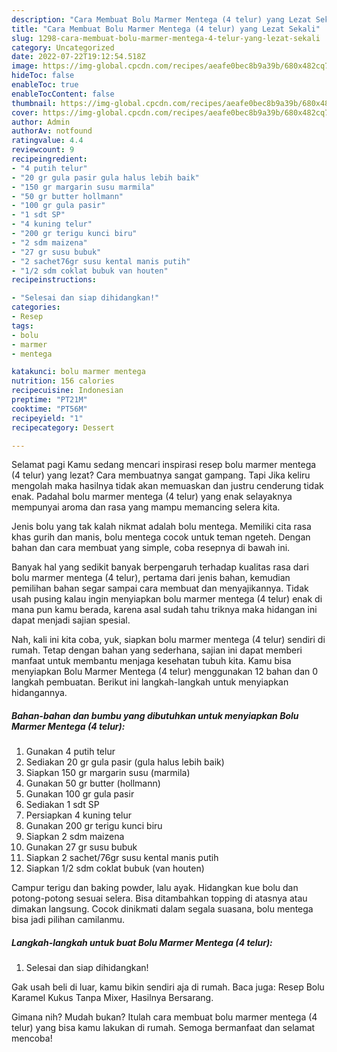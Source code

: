 ```yaml
---
description: "Cara Membuat Bolu Marmer Mentega (4 telur) yang Lezat Sekali"
title: "Cara Membuat Bolu Marmer Mentega (4 telur) yang Lezat Sekali"
slug: 1298-cara-membuat-bolu-marmer-mentega-4-telur-yang-lezat-sekali
category: Uncategorized
date: 2022-07-22T19:12:54.518Z
image: https://img-global.cpcdn.com/recipes/aeafe0bec8b9a39b/680x482cq70/bolu-marmer-mentega-4-telur-foto-resep-utama.jpg
hideToc: false
enableToc: true
enableTocContent: false
thumbnail: https://img-global.cpcdn.com/recipes/aeafe0bec8b9a39b/680x482cq70/bolu-marmer-mentega-4-telur-foto-resep-utama.jpg
cover: https://img-global.cpcdn.com/recipes/aeafe0bec8b9a39b/680x482cq70/bolu-marmer-mentega-4-telur-foto-resep-utama.jpg
author: Admin
authorAv: notfound
ratingvalue: 4.4
reviewcount: 9
recipeingredient:
- "4 putih telur"
- "20 gr gula pasir gula halus lebih baik"
- "150 gr margarin susu marmila"
- "50 gr butter hollmann"
- "100 gr gula pasir"
- "1 sdt SP"
- "4 kuning telur"
- "200 gr terigu kunci biru"
- "2 sdm maizena"
- "27 gr susu bubuk"
- "2 sachet76gr susu kental manis putih"
- "1/2 sdm coklat bubuk van houten"
recipeinstructions:

- "Selesai dan siap dihidangkan!"
categories:
- Resep
tags:
- bolu
- marmer
- mentega

katakunci: bolu marmer mentega 
nutrition: 156 calories
recipecuisine: Indonesian
preptime: "PT21M"
cooktime: "PT56M"
recipeyield: "1"
recipecategory: Dessert

---
```



Selamat pagi Kamu sedang mencari inspirasi resep bolu marmer mentega (4 telur) yang lezat? Cara membuatnya sangat gampang. Tapi Jika keliru mengolah maka hasilnya tidak akan memuaskan dan justru cenderung tidak enak. Padahal bolu marmer mentega (4 telur) yang enak selayaknya mempunyai aroma dan rasa yang mampu memancing selera kita.


Jenis bolu yang tak kalah nikmat adalah bolu mentega. Memiliki cita rasa khas gurih dan manis, bolu mentega cocok untuk teman ngeteh. Dengan bahan dan cara membuat yang simple, coba resepnya di bawah ini.

Banyak hal yang sedikit banyak berpengaruh terhadap kualitas rasa dari bolu marmer mentega (4 telur), pertama dari jenis bahan, kemudian pemilihan bahan segar sampai cara membuat dan menyajikannya. Tidak usah pusing kalau ingin menyiapkan bolu marmer mentega (4 telur) enak di mana pun kamu berada, karena asal sudah tahu triknya maka hidangan ini dapat menjadi sajian spesial.


Nah, kali ini kita coba, yuk, siapkan bolu marmer mentega (4 telur) sendiri di rumah. Tetap dengan bahan yang sederhana, sajian ini dapat memberi manfaat untuk membantu menjaga kesehatan tubuh kita. Kamu bisa menyiapkan Bolu Marmer Mentega (4 telur) menggunakan 12 bahan dan 0 langkah pembuatan. Berikut ini langkah-langkah untuk menyiapkan hidangannya.

<!--inarticleads1-->

##### Bahan-bahan dan bumbu yang dibutuhkan untuk menyiapkan Bolu Marmer Mentega (4 telur):

1. Gunakan 4 putih telur
1. Sediakan 20 gr gula pasir (gula halus lebih baik)
1. Siapkan 150 gr margarin susu (marmila)
1. Gunakan 50 gr butter (hollmann)
1. Gunakan 100 gr gula pasir
1. Sediakan 1 sdt SP
1. Persiapkan 4 kuning telur
1. Gunakan 200 gr terigu kunci biru
1. Siapkan 2 sdm maizena
1. Gunakan 27 gr susu bubuk
1. Siapkan 2 sachet/76gr susu kental manis putih
1. Siapkan 1/2 sdm coklat bubuk (van houten)


Campur terigu dan baking powder, lalu ayak. Hidangkan kue bolu dan potong-potong sesuai selera. Bisa ditambahkan topping di atasnya atau dimakan langsung. Cocok dinikmati dalam segala suasana, bolu mentega bisa jadi pilihan camilanmu. 

<!--inarticleads2-->

##### Langkah-langkah untuk buat Bolu Marmer Mentega (4 telur):


1. Selesai dan siap dihidangkan!

Gak usah beli di luar, kamu bikin sendiri aja di rumah. Baca juga: Resep Bolu Karamel Kukus Tanpa Mixer, Hasilnya Bersarang. 

Gimana nih? Mudah bukan? Itulah cara membuat bolu marmer mentega (4 telur) yang bisa kamu lakukan di rumah. Semoga bermanfaat dan selamat mencoba!
